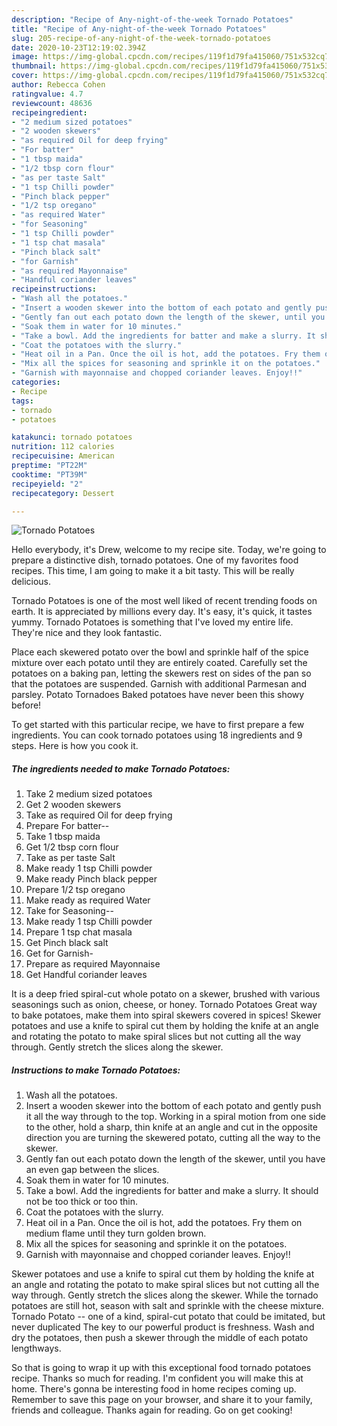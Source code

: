 ```yaml
---
description: "Recipe of Any-night-of-the-week Tornado Potatoes"
title: "Recipe of Any-night-of-the-week Tornado Potatoes"
slug: 205-recipe-of-any-night-of-the-week-tornado-potatoes
date: 2020-10-23T12:19:02.394Z
image: https://img-global.cpcdn.com/recipes/119f1d79fa415060/751x532cq70/tornado-potatoes-recipe-main-photo.jpg
thumbnail: https://img-global.cpcdn.com/recipes/119f1d79fa415060/751x532cq70/tornado-potatoes-recipe-main-photo.jpg
cover: https://img-global.cpcdn.com/recipes/119f1d79fa415060/751x532cq70/tornado-potatoes-recipe-main-photo.jpg
author: Rebecca Cohen
ratingvalue: 4.7
reviewcount: 48636
recipeingredient:
- "2 medium sized potatoes"
- "2 wooden skewers"
- "as required Oil for deep frying"
- "For batter"
- "1 tbsp maida"
- "1/2 tbsp corn flour"
- "as per taste Salt"
- "1 tsp Chilli powder"
- "Pinch black pepper"
- "1/2 tsp oregano"
- "as required Water"
- "for Seasoning"
- "1 tsp Chilli powder"
- "1 tsp chat masala"
- "Pinch black salt"
- "for Garnish"
- "as required Mayonnaise"
- "Handful coriander leaves"
recipeinstructions:
- "Wash all the potatoes."
- "Insert a wooden skewer into the bottom of each potato and gently push it all the way through to the top. Working in a spiral motion from one side to the other, hold a sharp, thin knife at an angle and cut in the opposite direction you are turning the skewered potato, cutting all the way to the skewer."
- "Gently fan out each potato down the length of the skewer, until you have an even gap between the slices."
- "Soak them in water for 10 minutes."
- "Take a bowl. Add the ingredients for batter and make a slurry. It should not be too thick or too thin."
- "Coat the potatoes with the slurry."
- "Heat oil in a Pan. Once the oil is hot, add the potatoes. Fry them on medium flame until they turn golden brown."
- "Mix all the spices for seasoning and sprinkle it on the potatoes."
- "Garnish with mayonnaise and chopped coriander leaves. Enjoy!!"
categories:
- Recipe
tags:
- tornado
- potatoes

katakunci: tornado potatoes 
nutrition: 112 calories
recipecuisine: American
preptime: "PT22M"
cooktime: "PT39M"
recipeyield: "2"
recipecategory: Dessert

---
```



![Tornado Potatoes](https://img-global.cpcdn.com/recipes/119f1d79fa415060/751x532cq70/tornado-potatoes-recipe-main-photo.jpg)

Hello everybody, it's Drew, welcome to my recipe site. Today, we're going to prepare a distinctive dish, tornado potatoes. One of my favorites food recipes. This time, I am going to make it a bit tasty. This will be really delicious.

Tornado Potatoes is one of the most well liked of recent trending foods on earth. It is appreciated by millions every day. It's easy, it's quick, it tastes yummy. Tornado Potatoes is something that I've loved my entire life. They're nice and they look fantastic.

Place each skewered potato over the bowl and sprinkle half of the spice mixture over each potato until they are entirely coated. Carefully set the potatoes on a baking pan, letting the skewers rest on sides of the pan so that the potatoes are suspended. Garnish with additional Parmesan and parsley. Potato Tornadoes Baked potatoes have never been this showy before!


To get started with this particular recipe, we have to first prepare a few ingredients. You can cook tornado potatoes using 18 ingredients and 9 steps. Here is how you cook it.

<!--inarticleads1-->

##### The ingredients needed to make Tornado Potatoes:

1. Take 2 medium sized potatoes
1. Get 2 wooden skewers
1. Take as required Oil for deep frying
1. Prepare For batter--
1. Take 1 tbsp maida
1. Get 1/2 tbsp corn flour
1. Take as per taste Salt
1. Make ready 1 tsp Chilli powder
1. Make ready Pinch black pepper
1. Prepare 1/2 tsp oregano
1. Make ready as required Water
1. Take for Seasoning--
1. Make ready 1 tsp Chilli powder
1. Prepare 1 tsp chat masala
1. Get Pinch black salt
1. Get for Garnish-
1. Prepare as required Mayonnaise
1. Get Handful coriander leaves


It is a deep fried spiral-cut whole potato on a skewer, brushed with various seasonings such as onion, cheese, or honey. Tornado Potatoes Great way to bake potatoes, make them into spiral skewers covered in spices! Skewer potatoes and use a knife to spiral cut them by holding the knife at an angle and rotating the potato to make spiral slices but not cutting all the way through. Gently stretch the slices along the skewer. 

<!--inarticleads2-->

##### Instructions to make Tornado Potatoes:

1. Wash all the potatoes.
1. Insert a wooden skewer into the bottom of each potato and gently push it all the way through to the top. Working in a spiral motion from one side to the other, hold a sharp, thin knife at an angle and cut in the opposite direction you are turning the skewered potato, cutting all the way to the skewer.
1. Gently fan out each potato down the length of the skewer, until you have an even gap between the slices.
1. Soak them in water for 10 minutes.
1. Take a bowl. Add the ingredients for batter and make a slurry. It should not be too thick or too thin.
1. Coat the potatoes with the slurry.
1. Heat oil in a Pan. Once the oil is hot, add the potatoes. Fry them on medium flame until they turn golden brown.
1. Mix all the spices for seasoning and sprinkle it on the potatoes.
1. Garnish with mayonnaise and chopped coriander leaves. Enjoy!!


Skewer potatoes and use a knife to spiral cut them by holding the knife at an angle and rotating the potato to make spiral slices but not cutting all the way through. Gently stretch the slices along the skewer. While the tornado potatoes are still hot, season with salt and sprinkle with the cheese mixture. Tornado Potato -- one of a kind, spiral-cut potato that could be imitated, but never duplicated The key to our powerful product is freshness. Wash and dry the potatoes, then push a skewer through the middle of each potato lengthways. 

So that is going to wrap it up with this exceptional food tornado potatoes recipe. Thanks so much for reading. I'm confident you will make this at home. There's gonna be interesting food in home recipes coming up. Remember to save this page on your browser, and share it to your family, friends and colleague. Thanks again for reading. Go on get cooking!
